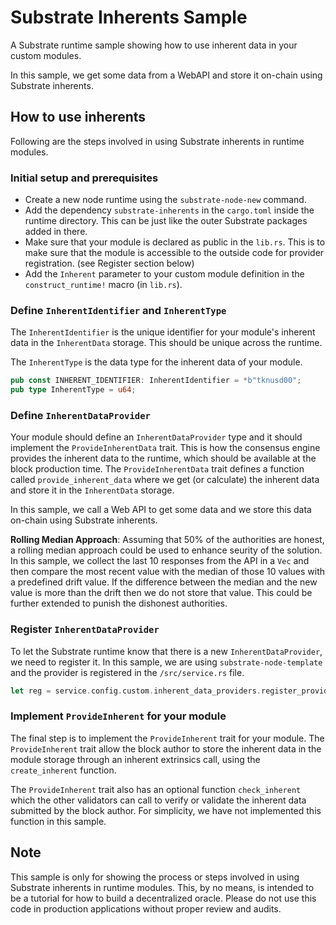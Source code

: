 # Substrate Inherents Sample

A Substrate runtime sample showing how to use inherent data in your custom modules.

In this sample, we get some data from a WebAPI and store it on-chain using Substrate inherents.

## How to use inherents

Following are the steps involved in using Substrate inherents in runtime modules.

### Initial setup and prerequisites

* Create a new node runtime using the `substrate-node-new` command.
* Add the dependency `substrate-inherents` in the `cargo.toml` inside the runtime directory. This can be just like the outer Substrate packages added in there.
* Make sure that your module is declared as public in the `lib.rs`. This is to make sure that the module is accessible to the outside code for provider registration. (see Register section below)
* Add the `Inherent` parameter to your custom module definition in the `construct_runtime!` macro (in `lib.rs`).

### Define `InherentIdentifier` and `InherentType`

The `InherentIdentifier` is the unique identifier for your module's inherent data in the `InherentData` storage. This should be unique across the runtime.

The `InherentType` is the data type for the inherent data of your module.

```rust
pub const INHERENT_IDENTIFIER: InherentIdentifier = *b"tknusd00";
pub type InherentType = u64;
```

### Define `InherentDataProvider`

Your module should define an `InherentDataProvider` type and it should implement the `ProvideInherentData` trait. This is how the consensus engine provides the inherent data to the runtime, which should be available at the block production time. The `ProvideInherentData` trait defines a function called `provide_inherent_data` where we get (or calculate) the inherent data and store it in the `InherentData` storage.

In this sample, we call a Web API to get some data and we store this data on-chain using Substrate inherents.

**Rolling Median Approach**: Assuming that 50% of the authorities are honest, a rolling median approach could be used to enhance seurity of the solution. In this sample, we collect the last 10 responses from the API in a `Vec` and then compare the most recent value with the median of those 10 values with a predefined drift value. If the difference between the median and the new value is more than the drift then we do not store that value. This could be further extended to punish the dishonest authorities.

### Register `InherentDataProvider`

To let the Substrate runtime know that there is a new `InherentDataProvider`, we need to register it. In this sample, we are using `substrate-node-template` and the provider is registered in the `/src/service.rs` file.

```rust
let reg = service.config.custom.inherent_data_providers.register_provider(inherentsample::InherentDataProvider);
```

### Implement `ProvideInherent` for your module

The final step is to implement the `ProvideInherent` trait for your module. The `ProvideInherent` trait allow the block author to store the inherent data in the module storage through an inherent extrinsics call, using the `create_inherent` function.

The `ProvideInherent` trait also has an optional function `check_inherent` which the other validators can call to verify or validate the inherent data submitted by the block author. For simplicity, we have not implemented this function in this sample.

## Note

This sample is only for showing the process or steps involved in using Substrate inherents in runtime modules. This, by no means, is intended to be a tutorial for how to build a decentralized oracle. Please do not use this code in production applications without proper review and audits.